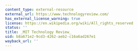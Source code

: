 ```yaml
---
content_type: external-resource
external_url: https://www.technologyreview.com/
has_external_license_warning: true
license: https://en.wikipedia.org/wiki/All_rights_reserved
status: ''
title: _MIT Technology Review_
uid: b8a671e2-9cd3-4262-aeb2-c16a6ad267e1
wayback_url: ''
---
```

